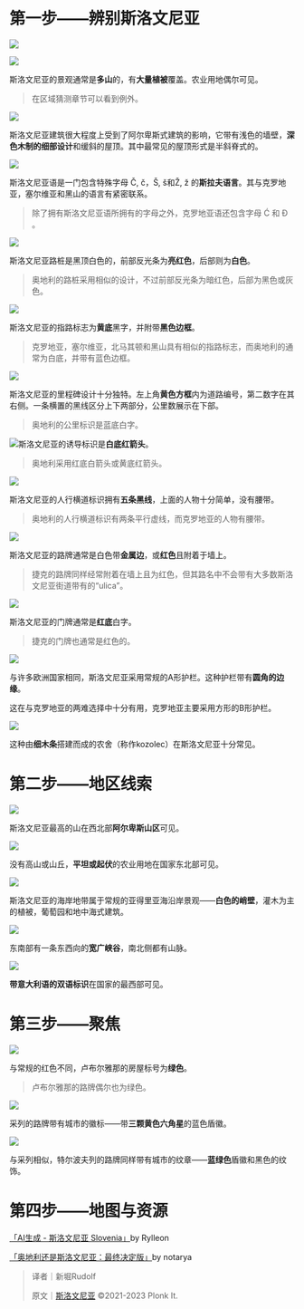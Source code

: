 # 第一步——辨别斯洛文尼亚
![](https://cdn.nlark.com/yuque/0/2023/png/34598262/1688785541433-a79bbc5f-c961-4266-bca1-a21ee06ff4f2.png)

![](https://cdn.nlark.com/yuque/0/2023/png/34598262/1688785541749-4798f234-564a-4a60-b116-b94a5bf96198.png)

斯洛文尼亚的景观通常是**多山**的，有**大量植被**覆盖。农业用地偶尔可见。

> 在区域猜测章节可以看到例外。
>

![](https://cdn.nlark.com/yuque/0/2023/png/34598262/1688785542283-6a9646c0-e727-4100-8bca-4d05f8334c15.png)

斯洛文尼亚建筑很大程度上受到了阿尔卑斯式建筑的影响，它带有浅色的墙壁，**深色木制的细部设计**和缓斜的屋顶。其中最常见的屋顶形式是半斜脊式的。

![](https://cdn.nlark.com/yuque/0/2023/png/34598262/1688785542723-f6918f56-7909-4239-b9d3-bce5c8532b8b.png)

斯洛文尼亚语是一门包含特殊字母 Č, č，Š, š和Ž, ž 的**斯拉夫语言**。其与克罗地亚，塞尔维亚和黑山的语言有紧密联系。

> 除了拥有斯洛文尼亚语所拥有的字母之外，克罗地亚语还包含字母 Ć 和 Đ 。
>

![](https://cdn.nlark.com/yuque/0/2023/png/34598262/1688785543212-37649857-960c-4eee-ab46-0ad7eb2d86f7.png)

斯洛文尼亚路桩是黑顶白色的，前部反光条为**亮红色**，后部则为**白色**。

> 奥地利的路桩采用相似的设计，不过前部反光条为暗红色，后部为黑色或灰色。
>

![](https://cdn.nlark.com/yuque/0/2023/png/34598262/1688785543730-6a3721fb-2ace-471d-9a06-8b3338cf3450.png)

斯洛文尼亚的指路标志为**黄底**黑字，并附带**黑色边框**。

> 克罗地亚，塞尔维亚，北马其顿和黑山具有相似的指路标志，而奥地利的通常为白底，并带有蓝色边框。
>

![](https://cdn.nlark.com/yuque/0/2023/png/34598262/1688785544335-77ad8a79-e11f-4d29-8b91-0cc57ffc24fc.png)

斯洛文尼亚的里程碑设计十分独特。左上角**黄色方框**内为道路编号，第二数字在其右侧。一条横置的黑线区分上下两部分，公里数展示在下部。

> 奥地利的公里标识是蓝底白字。
>

![](https://cdn.nlark.com/yuque/0/2023/png/34598262/1688785544979-74c6e9ad-28ca-495b-bffe-3b74c00797f6.png)斯洛文尼亚的诱导标识是**白底红箭头**。

> 奥地利采用红底白箭头或黄底红箭头。
>

![](https://cdn.nlark.com/yuque/0/2023/png/34598262/1688785545525-da3ca465-e893-42af-9c05-bc032ddd0ce0.png)

斯洛文尼亚的人行横道标识拥有**五条黑线**，上面的人物十分简单，没有腰带。

> 奥地利的人行横道标识有两条平行虚线，而克罗地亚的人物有腰带。
>

![](https://cdn.nlark.com/yuque/0/2023/png/34598262/1688785545945-4aff38da-2788-4685-b0fe-c3ec47528334.png)

斯洛文尼亚的路牌通常是白色带**金属边**，或**红色**且附着于墙上。

> 捷克的路牌同样经常附着在墙上且为红色，但其路名中不会带有大多数斯洛文尼亚街道带有的“ulica”。
>

![](https://cdn.nlark.com/yuque/0/2023/png/34598262/1688785546460-d8fb112a-c5d9-4320-a2fe-9ab9861631bf.png)

斯洛文尼亚的门牌通常是**红底**白字。

> 捷克的门牌也通常是红色的。
>

![](https://cdn.nlark.com/yuque/0/2023/png/34598262/1688785547032-ed586fa0-3150-4433-8c36-ffc771eeb08c.png)

与许多欧洲国家相同，斯洛文尼亚采用常规的A形护栏。这种护栏带有**圆角的边缘**。

这在与克罗地亚的两难选择中十分有用，克罗地亚主要采用方形的B形护栏。

![](https://cdn.nlark.com/yuque/0/2023/png/34598262/1688785547637-7a7bb8f8-83c3-4241-ad52-c6454fa40ea4.png)

这种由**细木条**搭建而成的农舍（称作kozolec）在斯洛文尼亚十分常见。

# 第二步——地区线索
![](https://cdn.nlark.com/yuque/0/2023/png/34598262/1688785548108-ec42b268-9d73-437c-b4c2-6326440168bb.png)

斯洛文尼亚最高的山在西北部**阿尔卑斯山区**可见。

![](https://cdn.nlark.com/yuque/0/2023/png/34598262/1688785548527-a010a62a-3152-4ffe-83f0-0c6f3c74b6b7.png)

没有高山或山丘，**平坦或起伏**的农业用地在国家东北部可见。

![](https://cdn.nlark.com/yuque/0/2023/png/34598262/1688785548909-a951ddb7-d1c4-4af1-88a1-57d792d33678.png)

斯洛文尼亚的海岸地带属于常规的亚得里亚海沿岸景观——**白色的峭壁**，灌木为主的植被，葡萄园和地中海式建筑。

![](https://cdn.nlark.com/yuque/0/2023/png/34598262/1688785549353-8f21caa9-b5a6-44b0-a533-a6ff628ba772.png)

东南部有一条东西向的**宽广峡谷**，南北侧都有山脉。

![](https://cdn.nlark.com/yuque/0/2023/png/34598262/1688785549795-43a9bd17-6a11-47be-954d-4050f2060901.png)

**带意大利语的双语标识**在国家的最西部可见。

# 第三步——聚焦
![](https://cdn.nlark.com/yuque/0/2023/png/34598262/1688785550255-ab88f703-66ec-4052-a999-5f9096995973.png)

与常规的红色不同，卢布尔雅那的房屋标号为**绿色**。

> 卢布尔雅那的路牌偶尔也为绿色。
>

![](https://cdn.nlark.com/yuque/0/2023/png/34598262/1688785550678-2f4cb840-d513-4b73-b6e4-5fd341c12cf7.png)

采列的路牌带有城市的徽标——带**三颗黄色六角星**的蓝色盾徽。

![](https://cdn.nlark.com/yuque/0/2023/png/34598262/1688785551149-d8528327-9bdd-4a20-9ad3-78fa86ae10af.png)

与采列相似，特尔波夫列的路牌同样带有城市的纹章——**蓝绿色**盾徽和黑色的纹饰。

# 第四步——地图与资源
[「AI生成 - 斯洛文尼亚 Slovenia」](https://tuxun.fun/maps_detail?mapsId=2568)by Rylleon

[「奥地利还是斯洛文尼亚：最终决定版」](https://tuxun.fun/maps_detail?mapsId=2615)by notarya



> 译者｜新堀Rudolf
>
> 原文｜[斯洛文尼亚](https://www.plonkit.net/slovenia) ©2021-2023 Plonk It.
>

